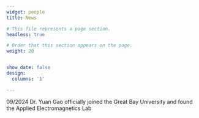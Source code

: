 ```yaml
---
widget: people
title: News

# This file represents a page section.
headless: true

# Order that this section appears on the page.
weight: 20


show_date: false
design:
  columns: '1'

---
```


<p>09/2024 Dr. Yuan Gao officially joined the Great Bay University and found the Applied Electromagnetics Lab